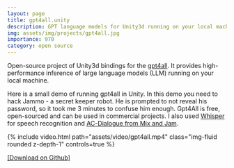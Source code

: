 ```yaml
---
layout: page
title: gpt4all.unity
description: GPT language models for Unity3d running on your local machine
img: assets/img/projects/gpt4all.jpg
importance: 970
category: open source
---
```


Open-source project of Unity3d bindings for the <a href="https://github.com/nomic-ai/gpt4all">gpt4all</a>. It provides high-performance inference of large language models (LLM) running on your local machine.

Here is a small demo of running gpt4all in Unity. In this demo you need to hack Jammo - a secret keeper robot. He is prompted to not reveal his password, so it took me 3 minutes to confuse him enough. Gpt4All is free, open-sourced and can be used in commercial projects. I also used <a href="https://github.com/Macoron/whisper.unity">Whisper</a> for speech recognition and <a href="https://github.com/mixandjam/AC-Dialogue">AC-Dialogue from Mix and Jam</a>.

<div class="row mt-3">
    <div class="col-sm mt-3 mt-md-0">
        {% include video.html path="assets/video/gpt4all.mp4" class="img-fluid rounded z-depth-1" controls=true %}
    </div>
</div>

<a href="https://github.com/Macoron/gpt4all.unity">[Download on Github]</a>
